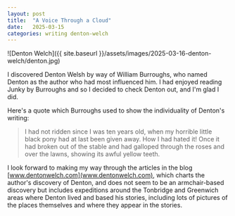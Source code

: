 ```yaml
---
layout: post
title:  "A Voice Through a Cloud"
date:   2025-03-15
categories: writing denton-welch
---
```


![Denton Welch]({{ site.baseurl }}/assets/images/2025-03-16-denton-welch/denton.jpg)

I discovered Denton Welsh by way of William Burroughs, who named Denton as the author who had most influenced him. I had enjoyed reading Junky by Burroughs and so I decided to check Denton out, and I'm glad I did.

Here's a quote which Burroughs used to show the individuality of Denton's writing:

>I had not ridden since I was ten years old, when my horrible little black pony had at last been given away. How I had hated it! Once it had broken out of the stable and had galloped through the roses and over the lawns, showing its awful yellow teeth.

I look forward to making my way through the articles in the blog [www.dentonwelch.com](www.dentonwelch.com), which charts the author's discovery of Denton, and does not seem to be an armchair-based discovery but includes expeditions around the Tonbridge and Greenwich areas where Denton lived and based his stories, including lots of pictures of the places themselves and where they appear in the stories.
